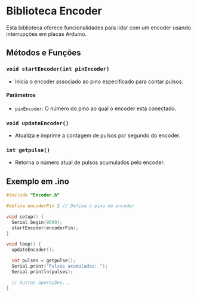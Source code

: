 # Biblioteca Encoder

Esta biblioteca oferece funcionalidades para lidar com um encoder usando interrupções em placas Arduino.

## Métodos e Funções

### `void startEncoder(int pinEncoder)`

- Inicia o encoder associado ao pino especificado para contar pulsos.

#### Parâmetros

- `pinEncoder`: O número do pino ao qual o encoder está conectado.

### `void updateEncoder()`

- Atualiza e imprime a contagem de pulsos por segundo do encoder.

### `int getpulse()`

- Retorna o número atual de pulsos acumulados pelo encoder.

## Exemplo em .ino

```cpp
#include "Encoder.h"

#define encoderPin 2 // Defina o pino do encoder

void setup() {
  Serial.begin(9600);
  startEncoder(encoderPin);
}

void loop() {
  updateEncoder();

  int pulses = getpulse();
  Serial.print("Pulsos acumulados: ");
  Serial.println(pulses);

  // Outras operações...
}
